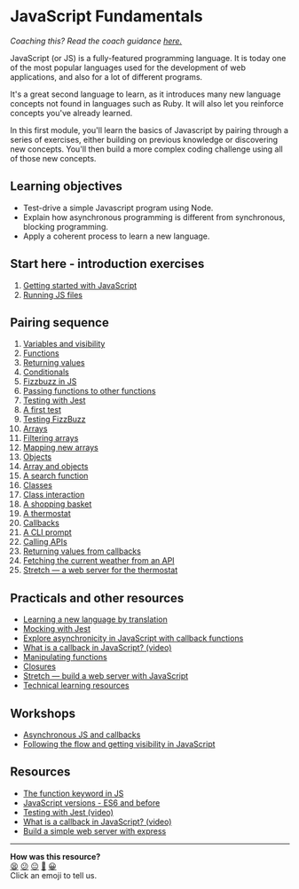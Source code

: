 # JavaScript Fundamentals

_Coaching this? Read the coach guidance
[here.](https://github.com/makersacademy/slug/blob/main/materials/universe/language_intros/challenges/javascript_fundamentals/README.ed.md)_

JavaScript (or JS) is a fully-featured programming language. It is today one of the most
popular languages used for the development of web applications, and also for a lot of
different programs.

It's a great second language to learn, as it introduces many new language concepts not
found in languages such as Ruby. It will also let you reinforce concepts you've already
learned.

In this first module, you'll learn the basics of Javascript by pairing through a series of
exercises, either building on previous knowledge or discovering new concepts. You'll then
build a more complex coding challenge using all of those new concepts.

## Learning objectives

* Test-drive a simple Javascript program using Node.
* Explain how asynchronous programming is different from synchronous, blocking
  programming.
* Apply a coherent process to learn a new language.

## Start here - introduction exercises

1. [Getting started with JavaScript](contents/01_getting_started.md)
2. [Running JS files](contents/02_running_js_files.md)

## Pairing sequence

1. [Variables and visibility](contents/03_variables_and_visibility.md)
2. [Functions](contents/04_functions.md)
3. [Returning values](contents/05_returning_values.md)
4. [Conditionals](contents/06_conditionals.md)
5. [Fizzbuzz in JS](contents/07_fizzbuzz_function.md)
6. [Passing functions to other functions](contents/08_passing_functions.md)
7. [Testing with Jest](contents/09_testing_with_jest.md)
8. [A first test](contents/10_first_test.md)
9. [Testing FizzBuzz](contents/11_testing_fizzbuzz.md)
10. [Arrays](contents/12_arrays.md)
11. [Filtering arrays](contents/13_filter_array_elements.md)
12. [Mapping new arrays](contents/14_array_map.md)
13. [Objects](contents/15_objects.md)
14. [Array and objects](contents/16_arrays_and_objects.md)
15. [A search function](contents/17_search_function.md)
16. [Classes](contents/18_classes.md)
17. [Class interaction](contents/19_more_classes.md)
18. [A shopping basket](contents/20_shopping_basket.md)
19. [A thermostat](contents/21_thermostat.md)
20. [Callbacks](contents/22_callbacks.md)
21. [A CLI prompt](contents/23_callbacks_cli.md)
22. [Calling APIs](contents/24_calling_apis.md)
24. [Returning values from callbacks](contents/26_callbacks_return.md)
25. [Fetching the current weather from an API](contents/27_weather_api.md)
26. [Stretch — a web server for the thermostat](contents/28_thermostat_web.md)

## Practicals and other resources
 * [Learning a new language by translation](https://hackmd.io/kMNgXiPHQf2Q_P9A-tnS9A)
 * [Mocking with Jest](./pills/mocking_with_jest.md)
 * [Explore asynchronicity in JavaScript with callback functions](./practicals/callbacks)
 * [What is a callback in JavaScript? (video)](https://www.youtube.com/watch?v=xHneyv38Jro)
 * [Manipulating functions](./practicals/functions)
 * [Closures](https://hackmd.io/cIFsMAqISHqVHN_-p9hY0Q)
 * [Stretch — build a web server with JavaScript](./practicals/web-server)
 * [Technical learning resources](https://airtable.com/shrgYePUbXMJBSZQW/tblokmw6yNUO75ge6)

## Workshops

 * [Asynchronous JS and callbacks](./workshops/async-js-and-callbacks)
 * [Following the flow and getting visibility in JavaScript](./workshops/debugging)

## Resources

* [The function keyword in JS](https://github.com/makersacademy/course/blob/main/pills/js_functions.md)
* [JavaScript versions - ES6 and before](https://www.codecademy.com/articles/javascript-versions)
* [Testing with Jest (video)](https://www.youtube.com/watch?v=8gHEv5iNRKk)
* [What is a callback in JavaScript? (video)](https://www.youtube.com/watch?v=xHneyv38Jro)
* [Build a simple web server with express](https://expressjs.com/en/starter/hello-world.html)

<!-- BEGIN GENERATED SECTION DO NOT EDIT -->

---

**How was this resource?**  
[😫](https://airtable.com/shrUJ3t7KLMqVRFKR?prefill_Repository=makersacademy/javascript-fundamentals&prefill_File=README.md&prefill_Sentiment=😫) [😕](https://airtable.com/shrUJ3t7KLMqVRFKR?prefill_Repository=makersacademy/javascript-fundamentals&prefill_File=README.md&prefill_Sentiment=😕) [😐](https://airtable.com/shrUJ3t7KLMqVRFKR?prefill_Repository=makersacademy/javascript-fundamentals&prefill_File=README.md&prefill_Sentiment=😐) [🙂](https://airtable.com/shrUJ3t7KLMqVRFKR?prefill_Repository=makersacademy/javascript-fundamentals&prefill_File=README.md&prefill_Sentiment=🙂) [😀](https://airtable.com/shrUJ3t7KLMqVRFKR?prefill_Repository=makersacademy/javascript-fundamentals&prefill_File=README.md&prefill_Sentiment=😀)  
Click an emoji to tell us.

<!-- END GENERATED SECTION DO NOT EDIT -->

